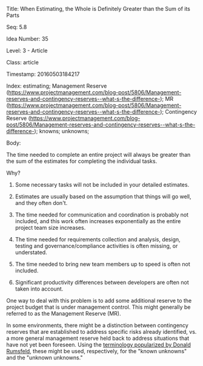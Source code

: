 Title:  When Estimating, the Whole is Definitely Greater than the Sum of its Parts

Seq:    5.8

Idea Number: 35

Level:  3 - Article

Class:  article

Timestamp: 20160503184217

Index:  estimating; Management Reserve (https://www.projectmanagement.com/blog-post/5806/Management-reserves-and-contingency-reserves--what-s-the-difference-); MR (https://www.projectmanagement.com/blog-post/5806/Management-reserves-and-contingency-reserves--what-s-the-difference-); Contingency Reserve (https://www.projectmanagement.com/blog-post/5806/Management-reserves-and-contingency-reserves--what-s-the-difference-); knowns; unknowns; 

Body:

The time needed to complete an entire project will always be greater than the sum of the estimates for completing the individual tasks.

Why?

1. Some necessary tasks will not be included in your detailed estimates.

2. Estimates are usually based on the assumption that things will go well, and they often don't.

3. The time needed for communication and coordination is probably not included, and this work often increases exponentially as the entire project team size increases.

4. The time needed for requirements collection and analysis, design, testing and governance/compliance activities is often missing, or understated.

5. The time needed to bring new team members up to speed is often not included.

6. Significant productivity differences between developers are often not taken into account.

One way to deal with this problem is to add some additional reserve to the project budget that is under management control. This might generally be referred to as the Management Reserve (MR).

In some environments, there might be a distinction between contingency reserves that are established to address specific risks already identified, vs. a more general management reserve held back to address situations that have not yet been foreseen. Using the <a href="https://en.wikipedia.org/wiki/There_are_known_knowns" class="reflink" target="ref">terminology popularized by Donald Rumsfeld</a>, these might be used, respectively, for the "known unknowns" and the "unknown unknowns."
